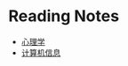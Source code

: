 # Reading Notes

- [心理学](https://github.com/keer2345/reading-notes/blob/main/psychology.md)
- [计算机信息](https://github.com/keer2345/reading-notes/blob/main/it.md)
